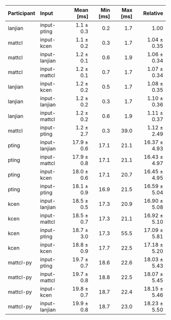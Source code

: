 | Participant | Input | Mean [ms] | Min [ms] | Max [ms] | Relative |
|:---|:---|---:|---:|---:|---:|
| lanjian | input-pting | 1.1 ± 0.3 | 0.2 | 1.7 | 1.00 |
| mattcl | input-kcen | 1.1 ± 0.2 | 0.3 | 1.7 | 1.04 ± 0.35 |
| mattcl | input-lanjian | 1.2 ± 0.1 | 0.6 | 1.9 | 1.06 ± 0.34 |
| mattcl | input-mattcl | 1.2 ± 0.1 | 0.7 | 1.7 | 1.07 ± 0.34 |
| lanjian | input-kcen | 1.2 ± 0.2 | 0.5 | 1.7 | 1.08 ± 0.35 |
| lanjian | input-lanjian | 1.2 ± 0.2 | 0.3 | 1.7 | 1.10 ± 0.36 |
| lanjian | input-mattcl | 1.2 ± 0.2 | 0.6 | 1.9 | 1.11 ± 0.37 |
| mattcl | input-pting | 1.2 ± 2.7 | 0.3 | 39.0 | 1.12 ± 2.49 |
| pting | input-lanjian | 17.9 ± 0.6 | 17.1 | 21.1 | 16.37 ± 4.93 |
| pting | input-mattcl | 17.9 ± 0.8 | 17.1 | 21.1 | 16.43 ± 4.97 |
| pting | input-kcen | 18.0 ± 0.6 | 17.1 | 20.7 | 16.45 ± 4.95 |
| pting | input-pting | 18.1 ± 0.9 | 16.9 | 21.5 | 16.59 ± 5.04 |
| kcen | input-lanjian | 18.5 ± 0.5 | 17.3 | 20.9 | 16.90 ± 5.08 |
| kcen | input-mattcl | 18.5 ± 0.7 | 17.3 | 21.1 | 16.92 ± 5.10 |
| kcen | input-pting | 18.7 ± 3.0 | 17.3 | 55.5 | 17.09 ± 5.81 |
| kcen | input-kcen | 18.8 ± 0.9 | 17.7 | 22.5 | 17.18 ± 5.20 |
| mattcl-py | input-pting | 19.7 ± 0.7 | 18.6 | 22.6 | 18.03 ± 5.43 |
| mattcl-py | input-mattcl | 19.7 ± 0.8 | 18.8 | 22.5 | 18.07 ± 5.45 |
| mattcl-py | input-kcen | 19.8 ± 0.7 | 18.7 | 22.4 | 18.15 ± 5.46 |
| mattcl-py | input-lanjian | 19.9 ± 0.8 | 18.7 | 23.0 | 18.23 ± 5.50 |
